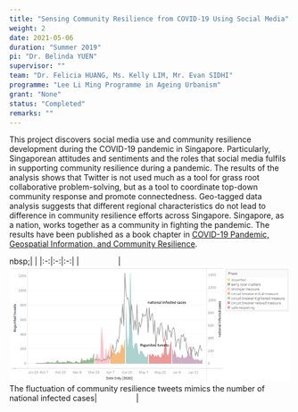 ```yaml
---
title: "Sensing Community Resilience from COVID-19 Using Social Media"
weight: 2
date: 2021-05-06
duration: "Summer 2019"
pi: "Dr. Belinda YUEN"
supervisor: ""
team: "Dr. Felicia HUANG, Ms. Kelly LIM, Mr. Evan SIDHI"
programme: "Lee Li Ming Programme in Ageing Urbanism"
grant: "None"
status: "Completed"
remarks: ""
---
```

<!--
weight represents priority in pagination. higher weight is displayed first. 
-->

This project discovers social media use and community resilience development during the COVID-19 pandemic in Singapore. 
Particularly, Singaporean attitudes and sentiments and the roles that social media fulfils in supporting community 
resilience during a pandemic. The results of the analysis shows that Twitter is not used much as a tool for 
grass root collaborative problem-solving, but as a tool to coordinate top-down community response and promote connectedness. 
Geo-tagged data analysis suggests that different regional characteristics do not lead to 
difference in community resilience efforts across Singapore. Singapore, as a nation, works together as a community in 
fighting the pandemic. The results have been published as a book chapter in 
[COVID-19 Pandemic, Geospatial Information, and Community Resilience](https://www.routledge.com/COVID-19-Pandemic-Geospatial-Information-and-Community-Resilience-Global/Rajabifard-Paez-Foliente/p/book/9780367775315). 

nbsp;|&nbsp;|
|:-:|:-:|:-:|
|&emsp;&emsp;&emsp;&emsp;&emsp;|![Mark Place](/images/projects/covid_graph.png)The fluctuation of community resilience tweets mimics the number of national infected cases|&emsp;&emsp;&emsp;&emsp;&emsp;|


